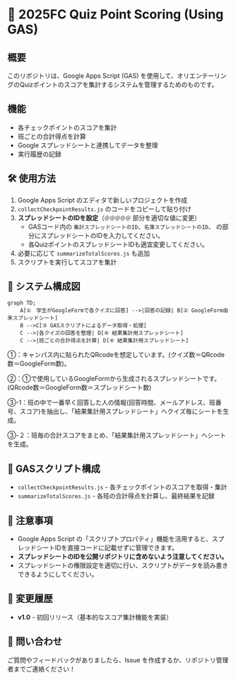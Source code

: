 # 🚀 2025FC Quiz Point Scoring (Using GAS)

##  概要
このリポジトリは、Google Apps Script (GAS) を使用して、オリエンテーリングのQuizポイントのスコアを集計するシステムを管理するためのものです。

##  機能
- 各チェックポイントのスコアを集計
- 班ごとの合計得点を計算
- Google スプレッドシートと連携してデータを整理
- 実行履歴の記録

## 🛠 使用方法
1. Google Apps Script のエディタで新しいプロジェクトを作成
2. `collectCheckpointResults.js` のコードをコピーして貼り付け
3. **スプレッドシートのIDを設定**（`＠＠＠＠＠` 部分を適切な値に変更）
   - GASコード内の `集計スプレッドシートのID`、`名簿スプレッドシートのID`、 の部分にスプレッドシートのIDを入力してください。
   - 各QuizポイントのスプレッドシートIDも適宜変更してください。
4. 必要に応じて `summarizeTotalScores.js` も追加
5. スクリプトを実行してスコアを集計

## 🚀 システム構成図

```mermaid
graph TD;
    A[①　学生がGoogleFormで各クイズに回答] -->|回答の記録| B[② GoogleForm由来スプレッドシート]
    B -->C[③ GASスクリプトによるデータ取得・処理]
    C -->|各クイズの回答を整理| D[④ 結果集計用スプレッドシート]
    C -->|班ごとの合計得点を計算| D[④ 結果集計用スプレッドシート]
```

①：キャンパス内に貼られたQRcodeを想定しています。(クイズ数＝QRcode数＝GoogleForm数)。

②：①で使用しているGoogleFormから生成されるスプレッドシートです。(QRcode数＝GoogleForm数＝スプレッドシート数)

③-1：班の中で一番早く回答した人の情報(回答時間、メールアドレス、班番号、スコア)を抽出し、「結果集計用スプレッドシート」へクイズ毎にシートを生成。

③-２：班毎の合計スコアをまとめ、「結果集計用スプレッドシート」へシートを生成。

## 📂 GASスクリプト構成
- `collectCheckpointResults.js` - 各チェックポイントのスコアを取得・集計
- `summarizeTotalScores.js` - 各班の合計得点を計算し、最終結果を記録

## 📝 注意事項
- Google Apps Script の「スクリプトプロパティ」機能を活用すると、スプレッドシートIDを直接コードに記載せずに管理できます。
- **スプレッドシートのIDを公開リポジトリに含めないよう注意してください。**
- スプレッドシートの権限設定を適切に行い、スクリプトがデータを読み書きできるようにしてください。

## 📢 変更履歴
- **v1.0** - 初回リリース（基本的なスコア集計機能を実装）

## 📧 問い合わせ
ご質問やフィードバックがありましたら、Issue を作成するか、リポジトリ管理者までご連絡ください！

